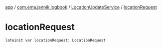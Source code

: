 [app](../../index.md) / [com.ema.jannik.logbook](../index.md) / [LocationUpdateService](index.md) / [locationRequest](./location-request.md)

# locationRequest

`lateinit var locationRequest: LocationRequest`